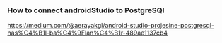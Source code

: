 ### How to connect androidStudio to PostgreSQl 
https://medium.com/@aerayakgl/android-studio-projesine-postgresql-nas%C4%B1l-ba%C4%9Flan%C4%B1r-489ae1137cb4
